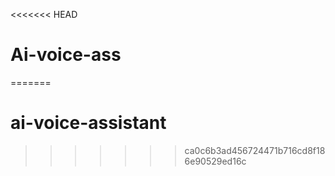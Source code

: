 <<<<<<< HEAD
# Ai-voice-ass
=======
# ai-voice-assistant
>>>>>>> ca0c6b3ad456724471b716cd8f186e90529ed16c
